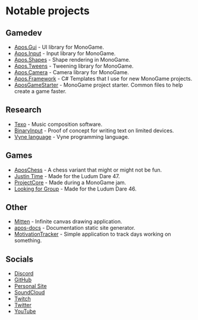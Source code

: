 # Notable projects

## Gamedev

* [Apos.Gui](https://github.com/Apostolique/Apos.Gui) - UI library for MonoGame.
* [Apos.Input](https://github.com/Apostolique/Apos.Input) - Input library for MonoGame.
* [Apos.Shapes](https://github.com/Apostolique/Apos.Shapes) - Shape rendering in MonoGame.
* [Apos.Tweens](https://github.com/Apostolique/Apos.Tweens) - Tweening library for MonoGame.
* [Apos.Camera](https://github.com/Apostolique/Apos.Camera) - Camera library for MonoGame.
* [Apos.Framework](https://github.com/Apostolique/Apos.Framework) - C# Templates that I use for new MonoGame projects.
* [AposGameStarter](https://github.com/Apostolique/AposGameStarter) - MonoGame project starter. Common files to help create a game faster.

## Research

* [Texo](https://github.com/Apostolique/Texo) - Music composition software.
* [BinaryInput](https://github.com/Apostolique/BinaryInput) - Proof of concept for writing text on limited devices.
* [Vyne language](https://github.com/Apostolique/Vyne-Language) - Vyne programming language.

## Games

* [AposChess](https://github.com/Apostolique/AposChess) - A chess variant that might or might not be fun.
* [Justin Time](https://github.com/pandepic/LudumDare47) - Made for the Ludum Dare 47.
* [ProjectCore](https://github.com/Apostolique/MonoGameJamProject) - Made during a MonoGame jam.
* [Looking for Group](https://github.com/Apostolique/Dragon46) - Made for the Ludum Dare 46.

## Other

* [Mitten](https://github.com/Apostolique/Mitten) - Infinite canvas drawing application.
* [apos-docs](https://github.com/Apostolique/apos-docs) - Documentation static site generator.
* [MotivationTracker](https://github.com/Apostolique/MotivationTracker) - Simple application to track days working on something.

## Socials

* [Discord](https://discord.rashtal.com/)
* [GitHub](https://github.com/Apostolique)
* [Personal Site](https://jeandavidmoisan.com/)
* [SoundCloud](https://soundcloud.com/jeandavidmoisan)
* [Twitch](https://www.twitch.tv/apostolique)
* [Twitter](https://twitter.com/JeanDavidMoisan)
* [YouTube](https://www.youtube.com/jeandavidmoisan)
